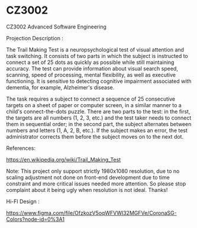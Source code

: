 # CZ3002


CZ3002 Advanced Software Engineering

Projection Description :

The Trail Making Test is a neuropsychological test of visual attention and task switching. It consists of two parts in which the subject is instructed to connect a set of 25 dots as quickly as possible while still maintaining accuracy. The test can provide information about visual search speed, scanning, speed of processing, mental flexibility, as well as executive functioning. It is sensitive to detecting cognitive impairment associated with dementia, for example, Alzheimer's disease.

The task requires a subject to connect a sequence of 25 consecutive targets on a sheet of paper or computer screen, in a similar manner to a child's connect-the-dots puzzle. There are two parts to the test: in the first, the targets are all numbers (1, 2, 3, etc.) and the test taker needs to connect them in sequential order; in the second part, the subject alternates between numbers and letters (1, A, 2, B, etc.). If the subject makes an error, the test administrator corrects them before the subject moves on to the next dot.

References: 

https://en.wikipedia.org/wiki/Trail_Making_Test

Note: 
This project only support strictly 1980x1080 resolution, due to no scaling adjustment not done on front-end development due to time constraint and more critical issues needed more attention. So please stop complaint about it being ugly when resolution is not ideal. Thanks!


Hi-FI Design : 

https://www.figma.com/file/OfzkozV5oqWFVWI32MGFVe/CoronaSG-Colors?node-id=0%3A1